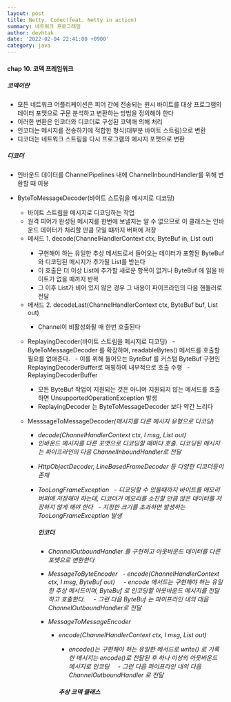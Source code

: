 ```yaml
---
layout: post
title: Netty. Codec(feat. Netty in action)
summary: 네트워크 프로그래밍
author: devhtak
date: '2022-02-04 22:41:00 +0900'
category: java
---
```


#### chap 10. 코덱 프레임워크

##### 코덱이란
- 모든 네트워크 어플리케이션은 피어 간에 전송되는 원시 바이트를 대상 프로그램의 데이터 포맷으로 구문 분석하고 변환하는 방법을 정의해야 한다
- 이러한 변환은 인코더와 디코더로 구성된 코덱애 의해 처리
- 인코더는 메시지를 전송하기에 적합한 형식(대부분 바이트 스트림)으로 변환
- 디코더는 네트워크 스트림을 다시 프로그램의 메시지 포맷으로 변환

##### 디코더
- 인바운드 데이터를 ChannelPipelines 내에 ChannelInboundHandler를 위해 변환할 때 이용

- ByteToMessageDecoder(바이트 스트림을 메시지로 디코딩)
  - 바이트 스트림을 메시지로 디코딩하는 작업
  - 원격 피어가 완성된 메시지를 한번에 보낼지는 알 수 없으므로 이 클래스는 인바운드 데이터가 처리할 만큼 모일 떄까지 버퍼에 저장
  - 메서드 1. decode(ChannelHandlerContext ctx, ByteBuf in, List<Object> out)
    - 구현해야 하는 유일한 추상 메서드로서 들어오는 데이터가 포함된 ByteBuf와 디코딩된 메시지가 추가될 List를 받는다
    - 이 호출은 더 이상 List에 추가할 새로운 항목이 없거나 ByteBuf 에 읽을 바이트가 없을 때까지 반복
    - 그 이후 List가 비어 있지 않은 경우 그 내용이 파이프라인의 다음 핸들러로 전달
  - 메서드 2. decodeLast(ChannelHandlerContext ctx, ByteBuf buf, List<Object> out)
    - Channel이 비활성화될 때 한번 호출된다 

- ReplayingDecoder(바이트 스트림을 메시지로 디코딩)
  - ByteToMessageDecoder 를 확장하며, readableBytes() 메서드를 호출할 필요를 없애준다.
  - 이를 위해 들어오는 ByteBuf 를 커스텀 ByteBuf 구현인 ReplayingDecoderBuffer로 매핑하여 내부적으로 호출 수행
  - ReplayingDecoderBuffer
    - 모든 ByteBuf 작업이 지원되는 것은 아니며 지원되지 않는 메서드를 호출하면 UnsupportedOperationException 발생
    - ReplayingDecoder 는 ByteToMessageDecoder 보다 약간 느리다

- MesssageToMessageDecoder<I>(메시지를 다른 메시지 유형으로 디코딩)
  - decode(ChannelHandlerContext ctx, I msg, List<Object> out)
  - 인바운드 메시지를 다른 포맷으로 디코딩할 때마다 호출. 디코딩된 메시지는 파이프라인의 다음 ChannelInboundHandler로 전달
  
- HttpObjectDecoder, LineBasedFrameDecoder 등 다양한 디코더등이 존재

- TooLongFrameException
  - 디코딩할 수 있을때까지 바이트를 메모리 버퍼에 저장해야 하는데, 디코더가 메모리를 소진할 만큼 많은 데이터를 저장하지 않게 해야 한다
  - 지정한 크기를 초과하면 발생하는 TooLongFrameException 발생

##### 인코더
- ChannelOutboundHandler 를 구현하고 아웃바운드 데이터를 다른 포맷으로 변환한다
- MessageToByteEncoder<I>
  - encode(ChannelHandlerContext ctx, I msg, ByteBuf out)
    - encode 메서드는 구현해야 하는 유일한 추상 메서드이며, ByteBuf 로 인코딩할 아웃바운드 메시지를 전달하고 호출한다.
    - 그런 다음 ByteBuf 는 파이프라인 내의 대음 ChannelOutboundHandler로 전달
    
- MessageToMessageEncoder<I>
  - encode(ChannelHandlerContext ctx, I msg, List<Object> out)
    - encode()는 구현해야 하는 유일한 메서드로 write() 로 기록한 메시지는 encode()로 전달된 후 하나 이상의 아웃바운드 메시지로 인코딩
    - 그런 다음 파이프라인 내의 다음 ChannelOutboundHandler 로 전달

##### 추상 코덱 클래스
